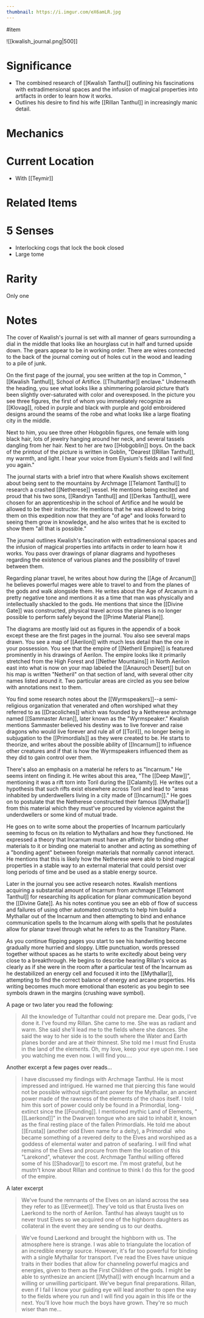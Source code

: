 ```yaml
---
thumbnail: https://i.imgur.com/eX6amLR.jpg
---
```


#item

![[kwalish_journal.png|500]]
# Significance
- The combined research of [[Kwalish Tanthul]] outlining his fascinations with extradimensional spaces and the infusion of magical properties into artifacts in order to learn how it works.
- Outlines his desire to find his wife [[Rillan Tanthul]] in increasingly manic detail.

# Mechanics
# Current Location
- With [[Teymir]]

# Related Items
# 5 Senses
- Interlocking cogs that lock the book closed
- Large tome

# Rarity
Only one

# Notes
The cover of Kwalish's journal is set with all manner of gears surrounding a dial in the middle that looks like an hourglass cut in half and turned upside down. The gears appear to be in working order. There are wires connected to the back of the journal coming out of holes cut in the wood and leading to a pile of junk.

On the first page of the journal, you see written at the top in Common, "[[Kwalish Tanthul]], School of Artifice. [[Thultanthar]] enclave." Underneath the heading, you see what looks like a shimmering polaroid picture that’s been slightly over-saturated with color and overexposed. In the picture you see three figures, the first of whom you immediately recognize as [[Klovag]], robed in purple and black with purple and gold embroidered designs around the seams of the robe and what looks like a large floating city in the middle.

Next to him, you see three other Hobgoblin figures, one female with long black hair, lots of jewelry hanging around her neck, and several tassels dangling from her hair. Next to her are two [[Hobgoblin]] boys. On the back of the printout of the picture is written in Goblin, "Dearest [[Rillan Tanthul]], my warmth, and light. I hear your voice from Elysium's fields and I will find you again."

The journal starts with a brief intro that where Kwalish shows excitement about being sent to the mountains by Archmage [[Telamont Tanthul]] to research a crashed [[Netherese]] vessel. He mentions being excited and proud that his two sons, [[Randryn Tanthul]] and [[Derkas Tanthul]], were chosen for an apprenticeship in the school of Artifice and he would be allowed to be their instructor. He mentions that he was allowed to bring them on this expedition now that they are "of age" and looks forward to seeing them grow in knowledge, and he also writes that he is excited to show them "all that is possible."

The journal outlines Kwalish's fascination with extradimensional spaces and the infusion of magical properties into artifacts in order to learn how it works. You pass over drawings of planar diagrams and hypotheses regarding the existence of various planes and the possibility of travel between them.

Regarding planar travel, he writes about how during the [[Age of Arcanum]] he believes powerful mages were able to travel to and from the planes of the gods and walk alongside them. He writes about the Age of Arcanum in a pretty negative tone and mentions it as a time that man was physically and intellectually shackled to the gods. He mentions that since the [[Divine Gate]] was constructed, physical travel across the planes is no longer possible to perform safely beyond the [[Prime Material Plane]].

The diagrams are mostly laid out as figures in the appendix of a book except these are the first pages in the journal. You also see several maps drawn. You see a map of [[Aerilon]] with much less detail than the one in your possession. You see that the empire of [[Netheril Empire]] is featured prominently in his drawings of Aerilon. The empire looks like it primarily stretched from the High Forest and [[Nether Mountains]] in North Aerilon east into what is now on your map labeled the [[Anauroch Desert]] but on his map is written "Netheril" on that section of land, with several other city names listed around it. Two particular areas are circled as you see below with annotations next to them.

You find some research notes about the [[Wyrmspeakers]]--a semi-religious organization that venerated and often worshiped what they referred to as [[Dracoliches]] which was founded by a Netherese archmage named [[Sammaster Arran]], later known as the "Wyrmspeaker." Kwalish mentions Sammaster believed his destiny was to live forever and raise dragons who would live forever and rule all of [[Toril]], no longer being in subjugation to the [[Primordials]] as they were created to be. He starts to theorize, and writes about the possible ability of [[Incarnum]] to influence other creatures and if that is how the Wyrmspeakers influenced them as they did to gain control over them.

There's also an emphasis on a material he refers to as "Incarnum." He seems intent on finding it. He writes about this area, "The [[Deep Maw]]", mentioning it was a rift torn into Toril during the [[Calamity]]. He writes out a hypothesis that such rifts exist elsewhere across Toril and lead to "areas inhabited by underdwellers living in a city made of [[Incarnum]]." He goes on to postulate that the Netherese constructed their famous [[Mythallar]] from this material which they must've procured by violence against the underdwellers or some kind of mutual trade.

He goes on to write some about the properties of Incarnum particularly seeming to focus on its relation to Mythallars and how they functioned. He expressed a theory that Incarnum must have an affinity for binding other materials to it or binding one material to another and acting as something of a "bonding agent" between foreign materials that normally cannot interact. He mentions that this is likely how the Netherese were able to bind magical properties in a stable way to an external material that could persist over long periods of time and be used as a stable energy source.

Later in the journal you see active research notes. Kwalish mentions acquiring a substantial amount of Incarnum from archmage [[Telamont Tanthul]] for researching its application for planar communication beyond the [[Divine Gate]]. As his notes continue you see an ebb of flow of success and failures of using other automated constructs to help him build a Mythallar out of the Incarnum and then attempting to bind and enhance communication spells to the Incarnum along with spells that he postulates allow for planar travel through what he refers to as the Transitory Plane.

As you continue flipping pages you start to see his handwriting become gradually more hurried and sloppy. Little punctuation, words pressed together without spaces as he starts to write excitedly about being very close to a breakthrough. He begins to describe hearing Rillan's voice as clearly as if she were in the room after a particular test of the Incarnum as he destabilized an energy cell and focused it into the [[Mythallar]], attempting to find the correct balance of energy and arcane properties. His writing becomes much more emotional than esoteric as you begin to see symbols drawn in the margins (crushing wave symbol).

A page or two later you read the following:

> All the knowledge of Tultanthar could not prepare me. Dear gods, I've done it. I've found my Rillan. She came to me. She was as radiant and warm. She said she'll lead me to the fields where she dances. She said the way to her side is to the south where the Water and Earth planes border and are at their thinnest. She told me I must find Erusta in the land of the elements. Oh, my love, keep your eye upon me. I see you watching me even now. I will find you….

Another excerpt a few pages over reads…

> I have discussed my findings with Archmage Tanthul. He is most impressed and intrigued. He warned me that piercing this fane would not be possible without significant power for the Mythallar, an ancient power made of the rawness of the elements of the chaos itself. I told him this sort of power could only be found in a Primordial, long-extinct since the [[Founding]]. I mentioned mythic Land of Elements, "[[Laerkond]]" in the Dwarven tongue who are said to inhabit it, known as the final resting place of the fallen Primordials. He told me about [[Erusta]] (another odd Elven name for a deity), a Primordial  who became something of a revered deity to the Elves and worshiped as a goddess of elemental water and patron of seafaring. I will find what remains of the Elves and procure from them the location of this "Larekond", whatever the cost. Archmage Tanthul willing offered some of his [[Shadovar]] to escort me. I'm most grateful, but he mustn't know about Rillan and continue to think I do this for the good of the empire.

A later excerpt

> We've found the remnants of the Elves on an island across the sea they refer to as [[Evermeet]]. They've told us that Erusta lives on Laerkond to the north of Aerilon. Tanthul has always taught us to never trust Elves so we acquired one of the highborn daughters as collateral in the event they are sending us to our deaths.

> We've found Laerkond and brought the highborn with us. The atmosphere here is strange. I was able to triangulate the location of an incredible energy source. However, it's far too powerful for binding with a single Mythallar for transport. I've read the Elves have unique traits in their bodies that allow for channeling powerful magics and energies, given to them as the First Children of the gods. I might be able to synthesize an ancient [[Mythal]] with enough Incarnum and a willing or unwilling participant. We've begun final preparations. Rillan, even if I fail I know your guiding eye will lead another to open the way to the fields where you run and I will find you again in this life or the next. You'll love how much the boys have grown. They're so much wiser than me…